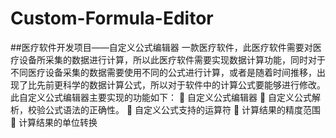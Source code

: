 # Custom-Formula-Editor
##医疗软件开发项目——自定义公式编辑器
一款医疗软件，此医疗软件需要对医疗设备所采集的数据进行计算，所以此医疗软件需要实现数据计算功能，同时对于不同医疗设备采集的数据需要使用不同的公式进行计算，或者是随着时间推移，出现了比先前更科学的数据计算公式，所以对于软件中的计算公式要能够进行修改。
此自定义公式编辑器主要实现的功能如下：
	自定义公式编辑器
	自定义公式解析，校验公式语法的正确性。
	自定义公式支持的运算符
	计算结果的精度范围
	计算结果的单位转换

